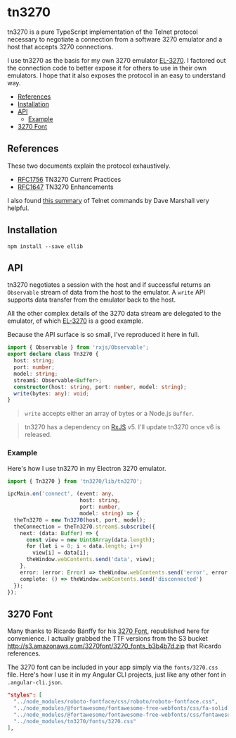 # tn3270

tn3270 is a pure TypeScript implementation of the Telnet protocol necessary to negotiate a connection from a software 3270 emulator and a host that accepts 3270 connections.

I use tn3270 as the basis for my own 3270 emulator [EL-3270](https://github.com/mflorence99/el-3270). I factored out the connection code to better expose it for others to use in their own emulators. I hope that it also exposes the protocol in an easy to understand way.

<!-- toc -->

- [References](#references)
- [Installation](#installation)
- [API](#api)
  * [Example](#example)
- [3270 Font](#3270-font)

<!-- tocstop -->

## References

These two documents explain the protocol exhaustively.

* [RFC1756](https://tools.ietf.org/html/rfc1576) TN3270 Current Practices
* [RFC1647](https://tools.ietf.org/html/rfc1647) TN3270 Enhancements

I also found [this summary](http://users.cs.cf.ac.uk/Dave.Marshall/Internet/node141.html) of Telnet commands by Dave Marshall very helpful.

## Installation

```
npm install --save ellib
```

## API

tn3270 negotiates a session with the host and if successful returns an `Observable` stream of data from the host to the emulator. A `write` API supports data transfer from the emulator back to the host.

All the other complex details of the 3270 data stream are delegated to the emulator, of which [EL-3270](https://github.com/mflorence99/el-3270) is a good example.

Because the API surface is so small, I've reproduced it here in full.

```typescript
import { Observable } from 'rxjs/Observable';
export declare class Tn3270 {
  host: string;
  port: number;
  model: string;
  stream$: Observable<Buffer>;
  constructor(host: string, port: number, model: string);
  write(bytes: any): void;
}
```

> `write` accepts either an array of bytes or a Node.js `Buffer`.

> tn3270 has a dependency on [RxJS](http://reactivex.io/rxjs/) v5. I'll update tn3270 once v6 is released.

### Example

Here's how I use tn3270 in my Electron 3270 emulator.

```typescript
import { Tn3270 } from 'tn3270/lib/tn3270';

ipcMain.on('connect', (event: any,
                       host: string,
                       port: number,
                       model: string) => {
  theTn3270 = new Tn3270(host, port, model);
  theConnection = theTn3270.stream$.subscribe({
    next: (data: Buffer) => {
      const view = new Uint8Array(data.length);
      for (let i = 0; i < data.length; i++)
        view[i] = data[i];
      theWindow.webContents.send('data', view);
    },
    error: (error: Error) => theWindow.webContents.send('error', error.message),
    complete: () => theWindow.webContents.send('disconnected')
  });
});
```

## 3270 Font

Many thanks to Ricardo Bánffy for his [3270 Font](https://github.com/rbanffy/3270font), republished here for convenience. I actually grabbed the TTF versions from the S3 bucket <http://s3.amazonaws.com/3270font/3270_fonts_b3b4b7d.zip> that Ricardo references.

The 3270 font can be included in your app simply via the `fonts/3270.css` file. Here's how I use it in my Angular CLI projects, just like any other font in `.angular-cli.json`.

```json
"styles": [
  "../node_modules/roboto-fontface/css/roboto/roboto-fontface.css",
  "../node_modules/@fortawesome/fontawesome-free-webfonts/css/fa-solid.css",
  "../node_modules/@fortawesome/fontawesome-free-webfonts/css/fontawesome.css",
  "../node_modules/tn3270/fonts/3270.css"
],
```
